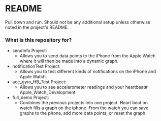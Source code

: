 # README #

Pull down and run. Should not be any additional setup unless otherwise noted in the project's README.

### What is this repository for? ###

* sendInfo Project:         
    * Allows you to send data points to the iPhone from the Apple Watch where it will then be made into a dynamic graph.
* notificationTest Project: 
    * Allows you to test different kinds of notifications on the iPhone and Apple Watch.
* acc_gyro_HB_Test Project: 
    * Allows you to see accelerometer readings and your heartbeat# Apple_Watch_Development
* full_demo Project:
    * Combines the previous projects into one project. Heart beat on watch fills a graph on the iphone. From the watch you can save graphs to the phone, add more data points, or reset the graph.
